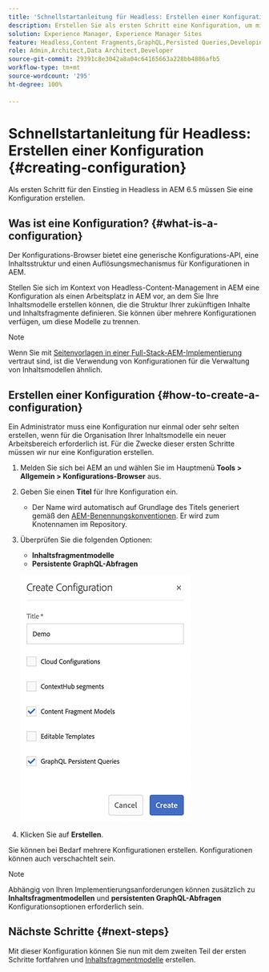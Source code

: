 ```yaml
---
title: 'Schnellstartanleitung für Headless: Erstellen einer Konfiguration'
description: Erstellen Sie als ersten Schritt eine Konfiguration, um mit Headless in AEM 6.5 zu beginnen.
solution: Experience Manager, Experience Manager Sites
feature: Headless,Content Fragments,GraphQL,Persisted Queries,Developing
role: Admin,Architect,Data Architect,Developer
source-git-commit: 29391c8e3042a8a04c64165663a228bb4886afb5
workflow-type: tm+mt
source-wordcount: '295'
ht-degree: 100%

---
```


# Schnellstartanleitung für Headless: Erstellen einer Konfiguration {#creating-configuration}

Als ersten Schritt für den Einstieg in Headless in AEM 6.5 müssen Sie eine Konfiguration erstellen.

## Was ist eine Konfiguration? {#what-is-a-configuration}

Der Konfigurations-Browser bietet eine generische Konfigurations-API, eine Inhaltsstruktur und einen Auflösungsmechanismus für Konfigurationen in AEM.

Stellen Sie sich im Kontext von Headless-Content-Management in AEM eine Konfiguration als einen Arbeitsplatz in AEM vor, an dem Sie Ihre Inhaltsmodelle erstellen können, die die Struktur Ihrer zukünftigen Inhalte und Inhaltsfragmente definieren. Sie können über mehrere Konfigurationen verfügen, um diese Modelle zu trennen.

>[!NOTE]
>
>Wenn Sie mit [Seitenvorlagen in einer Full-Stack-AEM-Implementierung](/help/sites-authoring/templates.md) vertraut sind, ist die Verwendung von Konfigurationen für die Verwaltung von Inhaltsmodellen ähnlich.

## Erstellen einer Konfiguration {#how-to-create-a-configuration}

Ein Administrator muss eine Konfiguration nur einmal oder sehr selten erstellen, wenn für die Organisation Ihrer Inhaltsmodelle ein neuer Arbeitsbereich erforderlich ist. Für die Zwecke dieser ersten Schritte müssen wir nur eine Konfiguration erstellen.

1. Melden Sie sich bei AEM an und wählen Sie im Hauptmenü **Tools > Allgemein > Konfigurations-Browser** aus.
1. Geben Sie einen **Titel** für Ihre Konfiguration ein.
   * Der Name wird automatisch auf Grundlage des Titels generiert gemäß den [AEM-Benennungskonventionen](/help/sites-developing/naming-conventions.md). Er wird zum Knotennamen im Repository.
1. Überprüfen Sie die folgenden Optionen:
   * **Inhaltsfragmentmodelle**
   * **Persistente GraphQL-Abfragen**

   ![Konfiguration erstellen](assets/create-configuration.png)

1. Klicken Sie auf **Erstellen**.

Sie können bei Bedarf mehrere Konfigurationen erstellen. Konfigurationen können auch verschachtelt sein.

>[!NOTE]
>
>Abhängig von Ihren Implementierungsanforderungen können zusätzlich zu **Inhaltsfragmentmodellen** und **persistenten GraphQL-Abfragen** Konfigurationsoptionen erforderlich sein.

## Nächste Schritte {#next-steps}

Mit dieser Konfiguration können Sie nun mit dem zweiten Teil der ersten Schritte fortfahren und [Inhaltsfragmentmodelle](create-content-model.md) erstellen.

<!--
>[!TIP]
>
>For complete details about the Configuration Browser, [see the Configuration Browser documentation.](/help/sites-developing/configurations.md)
-->
